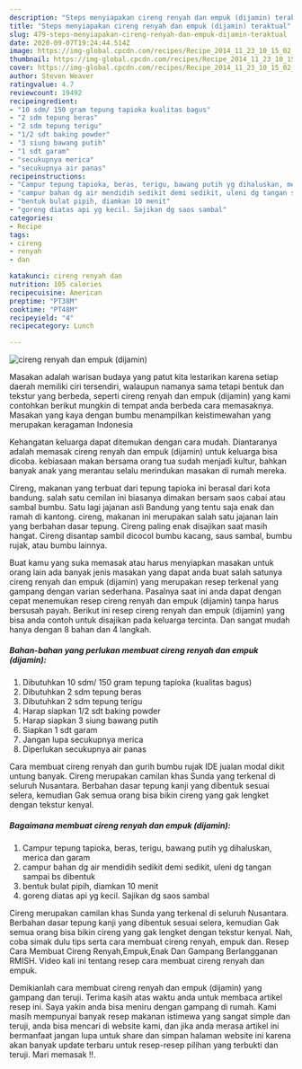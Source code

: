 ```yaml
---
description: "Steps menyiapakan cireng renyah dan empuk (dijamin) teraktual"
title: "Steps menyiapakan cireng renyah dan empuk (dijamin) teraktual"
slug: 479-steps-menyiapakan-cireng-renyah-dan-empuk-dijamin-teraktual
date: 2020-09-07T19:24:44.514Z
image: https://img-global.cpcdn.com/recipes/Recipe_2014_11_23_10_15_02_692_ca5a27301e924829e48c/751x532cq70/cireng-renyah-dan-empuk-dijamin-foto-resep-utama.jpg
thumbnail: https://img-global.cpcdn.com/recipes/Recipe_2014_11_23_10_15_02_692_ca5a27301e924829e48c/751x532cq70/cireng-renyah-dan-empuk-dijamin-foto-resep-utama.jpg
cover: https://img-global.cpcdn.com/recipes/Recipe_2014_11_23_10_15_02_692_ca5a27301e924829e48c/751x532cq70/cireng-renyah-dan-empuk-dijamin-foto-resep-utama.jpg
author: Steven Weaver
ratingvalue: 4.7
reviewcount: 19492
recipeingredient:
- "10 sdm/ 150 gram tepung tapioka kualitas bagus"
- "2 sdm tepung beras"
- "2 sdm tepung terigu"
- "1/2 sdt baking powder"
- "3 siung bawang putih"
- "1 sdt garam"
- "secukupnya merica"
- "secukupnya air panas"
recipeinstructions:
- "Campur tepung tapioka, beras, terigu, bawang putih yg dihaluskan, merica dan garam"
- "campur bahan dg air mendidih sedikit demi sedikit, uleni dg tangan sampai bs dibentuk"
- "bentuk bulat pipih, diamkan 10 menit"
- "goreng diatas api yg kecil. Sajikan dg saos sambal"
categories:
- Recipe
tags:
- cireng
- renyah
- dan

katakunci: cireng renyah dan 
nutrition: 105 calories
recipecuisine: American
preptime: "PT38M"
cooktime: "PT48M"
recipeyield: "4"
recipecategory: Lunch

---
```



![cireng renyah dan empuk (dijamin)](https://img-global.cpcdn.com/recipes/Recipe_2014_11_23_10_15_02_692_ca5a27301e924829e48c/751x532cq70/cireng-renyah-dan-empuk-dijamin-foto-resep-utama.jpg)

Masakan adalah warisan budaya yang patut kita lestarikan karena setiap daerah memiliki ciri tersendiri, walaupun namanya sama tetapi bentuk dan tekstur yang berbeda, seperti cireng renyah dan empuk (dijamin) yang kami contohkan berikut mungkin di tempat anda berbeda cara memasaknya. Masakan yang kaya dengan bumbu menampilkan keistimewahan yang merupakan keragaman Indonesia

Kehangatan keluarga dapat ditemukan dengan cara mudah. Diantaranya adalah memasak cireng renyah dan empuk (dijamin) untuk keluarga bisa dicoba. kebiasaan makan bersama orang tua sudah menjadi kultur, bahkan banyak anak yang merantau selalu merindukan masakan di rumah mereka.

Cireng, makanan yang terbuat dari tepung tapioka ini berasal dari kota bandung. salah satu cemilan ini biasanya dimakan bersam saos cabai atau sambal bumbu. Satu lagi jajanan asli Bandung yang tentu saja enak dan ramah di kantong. cireng, makanan ini merupakan salah satu jajanan lain yang berbahan dasar tepung. Cireng paling enak disajikan saat masih hangat. Cireng disantap sambil dicocol bumbu kacang, saus sambal, bumbu rujak, atau bumbu lainnya.

Buat kamu yang suka memasak atau harus menyiapkan masakan untuk orang lain ada banyak jenis masakan yang dapat anda buat salah satunya cireng renyah dan empuk (dijamin) yang merupakan resep terkenal yang gampang dengan varian sederhana. Pasalnya saat ini anda dapat dengan cepat menemukan resep cireng renyah dan empuk (dijamin) tanpa harus bersusah payah.
Berikut ini resep cireng renyah dan empuk (dijamin) yang bisa anda contoh untuk disajikan pada keluarga tercinta. Dan sangat mudah hanya dengan 8 bahan dan 4 langkah.


<!--inarticleads1-->

##### Bahan-bahan yang perlukan membuat cireng renyah dan empuk (dijamin):

1. Dibutuhkan 10 sdm/ 150 gram tepung tapioka (kualitas bagus)
1. Dibutuhkan 2 sdm tepung beras
1. Dibutuhkan 2 sdm tepung terigu
1. Harap siapkan 1/2 sdt baking powder
1. Harap siapkan 3 siung bawang putih
1. Siapkan 1 sdt garam
1. Jangan lupa secukupnya merica
1. Diperlukan secukupnya air panas


Cara membuat cireng renyah dan gurih bumbu rujak IDE jualan modal dikit untung banyak. Cireng merupakan camilan khas Sunda yang terkenal di seluruh Nusantara. Berbahan dasar tepung kanji yang dibentuk sesuai selera, kemudian Gak semua orang bisa bikin cireng yang gak lengket dengan tekstur kenyal. 

<!--inarticleads2-->

##### Bagaimana membuat  cireng renyah dan empuk (dijamin):

1. Campur tepung tapioka, beras, terigu, bawang putih yg dihaluskan, merica dan garam
1. campur bahan dg air mendidih sedikit demi sedikit, uleni dg tangan sampai bs dibentuk
1. bentuk bulat pipih, diamkan 10 menit
1. goreng diatas api yg kecil. Sajikan dg saos sambal


Cireng merupakan camilan khas Sunda yang terkenal di seluruh Nusantara. Berbahan dasar tepung kanji yang dibentuk sesuai selera, kemudian Gak semua orang bisa bikin cireng yang gak lengket dengan tekstur kenyal. Nah, coba simak dulu tips serta cara membuat cireng renyah, empuk dan. Resep Cara Membuat Cireng Renyah,Empuk,Enak Dan Gampang Berlangganan RMISH. Video kali ini tentang resep cara membuat cireng renyah dan empuk. 

Demikianlah cara membuat cireng renyah dan empuk (dijamin) yang gampang dan teruji. Terima kasih atas waktu anda untuk membaca artikel resep ini. Saya yakin anda bisa meniru dengan gampang di rumah. Kami masih mempunyai banyak resep makanan istimewa yang sangat simple dan teruji, anda bisa mencari di website kami, dan jika anda merasa artikel ini bermanfaat jangan lupa untuk share dan simpan halaman website ini karena akan banyak update terbaru untuk resep-resep pilihan yang terbukti dan teruji. Mari memasak !!. 
